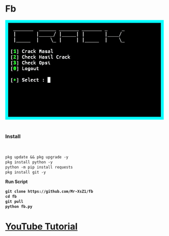 # Fb

<img src="https://github.com/Mr-XsZ1/fb/blob/main/ss/Screenshot_20220915-171405_Termux-picsay.jpg"/>
<br><br>
<h3>Install</h3><br>

```
pkg update && pkg upgrade -y
pkg install python -y
python -m pip install requests
pkg install git -y
```
<b>Run Script

```
git clone https://github.com/Mr-XsZ1/fb
cd fb
git pull
python fb.py
```

<h1><a href ="https://www.youtube.com/channel/UCCfbokcjUPrLyU014tuc4SA">YouTube Tutorial</a></h1>
